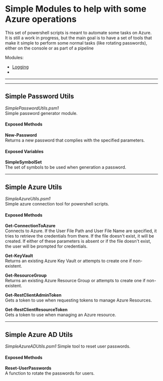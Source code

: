 # Simple Modules to help with some Azure operations
This set of powershell scripts is meant to automate some tasks on Azure.  
It is still a work in progress, but the main goal is to have a set of tools that make it simple to perform some normal tasks (like rotating passwords), either on the console or as part of a pipeline
  
  
Modules:
- [Logging](./Logging/SimpleLogging.md)
- []()


---   

---
## Simple Password Utils  
*SimplePasswordUtils.psm1*  
Simple password generator module.  
  
#### Exposed Methods  
**New-Password**    
Returns a new password that complies with the specified parameters.  
  
#### Exposed Variables   
**SimpleSymbolSet**  
The set of symbols to be used when generation a password.
  
  
---
## Simple Azure Utils
*SimpleAzureUtils.psm1*  
Simple azure connection tool for powershell scripts.

#### Exposed Methods
**Get-ConnectionToAzure**  
Connects to Azure. If the User File Path and User File Name are specified, it tries to retrieve the credentials from there. If the file doesn't exist, it will be created. If either of these parameters is absent or if the file doesn't exist, the user will be prompted for credentials.  
  
**Get-KeyVault**  
Returns an existing Azure Key Vault or attempts to create one if non-existent.  
  
**Get-ResourceGroup**  
Returns an existing Azure Resource Group or attempts to create one if non-existent.  
  
**Get-RestClientAdminToken**  
Gets a token to use when requesting tokens to manage Azure Resources.  
  
**Get-RestClientResourceToken**  
Gets a token to use when managing an Azure resource.  
  
  
---
## Simple Azure AD Utils
*SimpleAzureADUtils.psm1*
Simple tool to reset user passwords.
  
#### Exposed Methods
**Reset-UserPasswords**  
A function to rotate the passwords for users.
